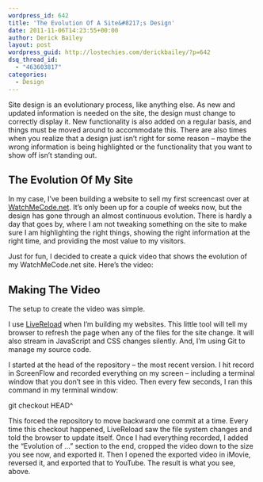 ```yaml
---
wordpress_id: 642
title: 'The Evolution Of A Site&#8217;s Design'
date: 2011-11-06T14:23:55+00:00
author: Derick Bailey
layout: post
wordpress_guid: http://lostechies.com/derickbailey/?p=642
dsq_thread_id:
  - "463603817"
categories:
  - Design
---
```

Site design is an evolutionary process, like anything else. As new and updated information is needed on the site, the design must change to correctly display it. New functionality is also added on a regular basis, and things must be moved around to accommodate this. There are also times when you realize that a design just isn&#8217;t right for some reason &#8211; maybe the wrong information is being highlighted or the functionality that you want to show off isn&#8217;t standing out.

## The Evolution Of My Site

In my case, I&#8217;ve been building a website to sell my first screencast over at [WatchMeCode.net](http://watchmecode.net). It&#8217;s only been up for a couple of weeks now, but the design has gone through an almost continuous evolution. There is hardly a day that goes by, where I am not tweaking something on the site to make sure I am highlighting the right things, showing the right information at the right time, and providing the most value to my visitors.

Just for fun, I decided to create a quick video that shows the evolution of my WatchMeCode.net site. Here&#8217;s the video:



## Making The Video

The setup to create the video was simple.

I use [LiveReload](http://livereload.com/) when I&#8217;m building my websites. This little tool will tell my browser to refresh the page when any of the files for the site change. It will also stream in JavaScript and CSS changes silently. And, I&#8217;m using Git to manage my source code.

I started at the head of the repository &#8211; the most recent version. I hit record in ScreenFlow and recorded everything on my screen &#8211; including a terminal window that you don&#8217;t see in this video. Then every few seconds, I ran this command in my terminal window:

git checkout HEAD^

This forced the repository to move backward one commit at a time. Every time this checkout happened, LiveReload saw the file system changes and told the browser to update itself. Once I had everything recorded, I added the &#8220;Evolution of …&#8221; section to the end, cropped the video down to the size you see now, and exported it. Then I opened the exported video in iMovie, reversed it, and exported that to YouTube. The result is what you see, above.